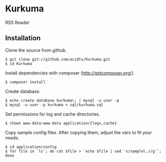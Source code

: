 Kurkuma
=======

RSS Reader

Installation
------------

Clone the source from github.

	$ git clone git://github.com/acidtv/Kurkuma.git
	$ cd Kurkuma

Install dependencies with composer (http://getcomposer.org/).

	$ composer install

Create database.

	$ echo create database kurkuma\; | mysql -u user -p
	$ mysql -u user -p kurkuma < sql/kurkuma.sql

Set permissions for log and cache directories.

	$ chown www-data:www-data application/{logs,cache}

Copy sample config files. After copying them, adjust the vars to fit your needs.

	$ cd application/config
	$ for file in `ls`; do cat $file > `echo $file | sed 's/sample\.//g'`; done


